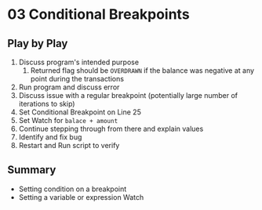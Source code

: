 # 03 Conditional Breakpoints

## Play by Play
1. Discuss program's intended purpose
   1. Returned flag should be `OVERDRAWN` if the balance was negative at any point during the transactions
2. Run program and discuss error
3. Discuss issue with a regular breakpoint (potentially large number of iterations to skip)
4. Set Conditional Breakpoint on Line 25
5. Set Watch for `balace + amount`
6. Continue stepping through from there and explain values
7. Identify and fix bug
8. Restart and Run script to verify


## Summary

- Setting condition on a breakpoint
- Setting a variable or expression Watch
